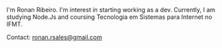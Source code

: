I'm Ronan Ribeiro.
I'm interest in starting working as a dev. Currently, I am studying Node.Js and coursing Tecnologia em Sistemas para Internet no IFMT.

Contact: ronan.rsales@gmail.com
